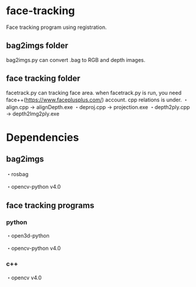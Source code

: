 # face-tracking
Face tracking program using registration.

## bag2imgs folder
bag2imgs.py can convert .bag to RGB and depth images.

## face tracking folder
facetrack.py can tracking face area.
when facetrack.py is run, you need face++(https://www.faceplusplus.com/) account.
cpp relations is under.
・align.cpp -> alignDepth.exe
・deproj.cpp -> projection.exe
・depth2ply.cpp -> depth2Img2ply.exe

# Dependencies
## bag2imgs
・rosbag

・opencv-python v4.0




## face tracking programs
### python
・open3d-python

・opencv-python v4.0

### c++
・opencv v4.0
